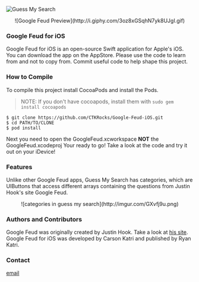 ![Guess My Search](https://raw.githubusercontent.com/CTKRocks/Google-Feud-iOS/master/GoogleFued/Guess%20My%20Search.png)

<p align="center">
  ![Google Feud Preview](http://i.giphy.com/3oz8xGSqhN7yk8UJgI.gif)
</p>

### Google Feud for iOS
Google Feud for iOS is an open-source Swift application for Apple's iOS. You can download the app on the AppStore. Please use the code to learn from and not to copy from. Commit useful code to help shape this project.

### How to Compile
To compile this project install CocoaPods and install the Pods.

> NOTE: If you don't have cocoapods, install them with `sudo gem install cocoapods`

```shell
$ git clone https://github.com/CTKRocks/Google-Feud-iOS.git
$ cd PATH/TO/CLONE
$ pod install
```
Next you need to open the GoogleFeud.xcworkspace **NOT** the GoogleFeud.xcodeproj
Your ready to go! Take a look at the code and try it out on your iDevice!

### Features
Unlike other Google Feud apps, Guess My Search has categories, which are UIButtons that access different arrays containing the questions from Justin Hook's site Google Feud.
<p align="center">
  ![categories in guess my search](http://imgur.com/GXvfj9u.png)
</p>

### Authors and Contributors
Google Feud was originally created by Justin Hook. Take a look at [his site](http://googlefeud.com/).
Google Feud for iOS was developed by Carson Katri and published by Ryan Katri.

### Contact

[email](mailto:carson.katri@gmail.com)
